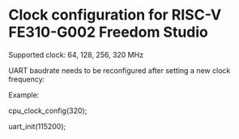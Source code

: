 # Clock configuration for RISC-V FE310-G002 Freedom Studio

Supported clock: 64, 128, 256, 320 MHz

UART baudrate needs to be reconfigured after setting a new clock frequency:

Example:

cpu_clock_config(320);

uart_init(115200);
